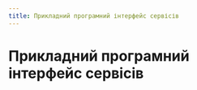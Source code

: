 ```yaml
---
title: Прикладний програмний інтерфейс сервісів
---
```


# Прикладний програмний інтерфейс сервісів
